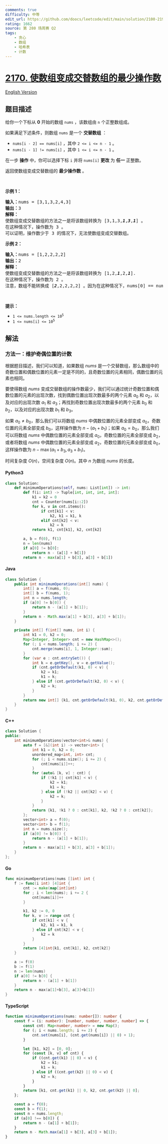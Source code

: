 ```yaml
---
comments: true
difficulty: 中等
edit_url: https://github.com/doocs/leetcode/edit/main/solution/2100-2199/2170.Minimum%20Operations%20to%20Make%20the%20Array%20Alternating/README.md
rating: 1662
source: 第 280 场周赛 Q2
tags:
    - 贪心
    - 数组
    - 哈希表
    - 计数
---
```


<!-- problem:start -->

# [2170. 使数组变成交替数组的最少操作数](https://leetcode.cn/problems/minimum-operations-to-make-the-array-alternating)

[English Version](/solution/2100-2199/2170.Minimum%20Operations%20to%20Make%20the%20Array%20Alternating/README_EN.md)

## 题目描述

<!-- description:start -->

<p>给你一个下标从 <strong>0</strong> 开始的数组 <code>nums</code> ，该数组由 <code>n</code> 个正整数组成。</p>

<p>如果满足下述条件，则数组 <code>nums</code> 是一个 <strong>交替数组</strong> ：</p>

<ul>
	<li><code>nums[i - 2] == nums[i]</code> ，其中 <code>2 &lt;= i &lt;= n - 1</code> 。</li>
	<li><code>nums[i - 1] != nums[i]</code> ，其中 <code>1 &lt;= i &lt;= n - 1</code> 。</li>
</ul>

<p>在一步 <strong>操作</strong> 中，你可以选择下标 <code>i</code> 并将 <code>nums[i]</code> <strong>更改</strong> 为 <strong>任一</strong> 正整数。</p>

<p>返回使数组变成交替数组的 <strong>最少操作数</strong> 。</p>

<p>&nbsp;</p>

<p><strong>示例 1：</strong></p>

<pre>
<strong>输入：</strong>nums = [3,1,3,2,4,3]
<strong>输出：</strong>3
<strong>解释：</strong>
使数组变成交替数组的方法之一是将该数组转换为 [3,1,3,<em><strong>1</strong></em>,<em><strong>3</strong></em>,<em><strong>1</strong></em>] 。
在这种情况下，操作数为 3 。
可以证明，操作数少于 3 的情况下，无法使数组变成交替数组。</pre>

<p><strong>示例 2：</strong></p>

<pre>
<strong>输入：</strong>nums = [1,2,2,2,2]
<strong>输出：</strong>2
<strong>解释：</strong>
使数组变成交替数组的方法之一是将该数组转换为 [1,2,<em><strong>1</strong></em>,2,<em><strong>1</strong></em>].
在这种情况下，操作数为 2 。
注意，数组不能转换成 [<em><strong>2</strong></em>,2,2,2,2] 。因为在这种情况下，nums[0] == nums[1]，不满足交替数组的条件。
</pre>

<p>&nbsp;</p>

<p><strong>提示：</strong></p>

<ul>
	<li><code>1 &lt;= nums.length &lt;= 10<sup>5</sup></code></li>
	<li><code>1 &lt;= nums[i] &lt;= 10<sup>5</sup></code></li>
</ul>

<!-- description:end -->

## 解法

<!-- solution:start -->

### 方法一：维护奇偶位置的计数

根据题目描述，我们可以知道，如果数组 $\textit{nums}$ 是一个交替数组，那么数组中的奇数位置和偶数位置的元素一定是不同的，且奇数位置的元素相同，偶数位置的元素也相同。

要使得数组 $\textit{nums}$ 变成交替数组的操作数最少，我们可以通过统计奇数位置和偶数位置的元素的出现次数，找到偶数位置出现次数最多的两个元素 $a_0$ 和 $a_2$，以及对应的出现次数 $a_1$ 和 $a_3$；再找到奇数位置出现次数最多的两个元素 $b_0$ 和 $b_2$，以及对应的出现次数 $b_1$ 和 $b_3$。

如果 $a_0 \neq b_0$，那么我们可以将数组 $\textit{nums}$ 中偶数位置的元素全部变成 $a_0$，奇数位置的元素全部变成 $b_0$，这样操作数为 $n - (a_1 + b_1)$；如果 $a_0 = b_0$，那么我们可以将数组 $\textit{nums}$ 中偶数位置的元素全部变成 $a_0$，奇数位置的元素全部变成 $b_2$，或者将数组 $\textit{nums}$ 中偶数位置的元素全部变成 $a_2$，奇数位置的元素全部变成 $b_0$，这样操作数为 $n - \max(a_1 + b_3, a_3 + b_1)$。

时间复杂度 $O(n)$，空间复杂度 $O(n)$。其中 $n$ 为数组 $\textit{nums}$ 的长度。

<!-- tabs:start -->

#### Python3

```python
class Solution:
    def minimumOperations(self, nums: List[int]) -> int:
        def f(i: int) -> Tuple[int, int, int, int]:
            k1 = k2 = 0
            cnt = Counter(nums[i::2])
            for k, v in cnt.items():
                if cnt[k1] < v:
                    k2, k1 = k1, k
                elif cnt[k2] < v:
                    k2 = k
            return k1, cnt[k1], k2, cnt[k2]

        a, b = f(0), f(1)
        n = len(nums)
        if a[0] != b[0]:
            return n - (a[1] + b[1])
        return n - max(a[1] + b[3], a[3] + b[1])
```

#### Java

```java
class Solution {
    public int minimumOperations(int[] nums) {
        int[] a = f(nums, 0);
        int[] b = f(nums, 1);
        int n = nums.length;
        if (a[0] != b[0]) {
            return n - (a[1] + b[1]);
        }
        return n - Math.max(a[1] + b[3], a[3] + b[1]);
    }

    private int[] f(int[] nums, int i) {
        int k1 = 0, k2 = 0;
        Map<Integer, Integer> cnt = new HashMap<>();
        for (; i < nums.length; i += 2) {
            cnt.merge(nums[i], 1, Integer::sum);
        }
        for (var e : cnt.entrySet()) {
            int k = e.getKey(), v = e.getValue();
            if (cnt.getOrDefault(k1, 0) < v) {
                k2 = k1;
                k1 = k;
            } else if (cnt.getOrDefault(k2, 0) < v) {
                k2 = k;
            }
        }
        return new int[] {k1, cnt.getOrDefault(k1, 0), k2, cnt.getOrDefault(k2, 0)};
    }
}
```

#### C++

```cpp
class Solution {
public:
    int minimumOperations(vector<int>& nums) {
        auto f = [&](int i) -> vector<int> {
            int k1 = 0, k2 = 0;
            unordered_map<int, int> cnt;
            for (; i < nums.size(); i += 2) {
                cnt[nums[i]]++;
            }
            for (auto& [k, v] : cnt) {
                if (!k1 || cnt[k1] < v) {
                    k2 = k1;
                    k1 = k;
                } else if (!k2 || cnt[k2] < v) {
                    k2 = k;
                }
            }
            return {k1, !k1 ? 0 : cnt[k1], k2, !k2 ? 0 : cnt[k2]};
        };
        vector<int> a = f(0);
        vector<int> b = f(1);
        int n = nums.size();
        if (a[0] != b[0]) {
            return n - (a[1] + b[1]);
        }
        return n - max(a[1] + b[3], a[3] + b[1]);
    }
};
```

#### Go

```go
func minimumOperations(nums []int) int {
	f := func(i int) [4]int {
		cnt := make(map[int]int)
		for ; i < len(nums); i += 2 {
			cnt[nums[i]]++
		}

		k1, k2 := 0, 0
		for k, v := range cnt {
			if cnt[k1] < v {
				k2, k1 = k1, k
			} else if cnt[k2] < v {
				k2 = k
			}
		}
		return [4]int{k1, cnt[k1], k2, cnt[k2]}
	}

	a := f(0)
	b := f(1)
	n := len(nums)
	if a[0] != b[0] {
		return n - (a[1] + b[1])
	}
	return n - max(a[1]+b[3], a[3]+b[1])
}
```

#### TypeScript

```ts
function minimumOperations(nums: number[]): number {
    const f = (i: number): [number, number, number, number] => {
        const cnt: Map<number, number> = new Map();
        for (; i < nums.length; i += 2) {
            cnt.set(nums[i], (cnt.get(nums[i]) || 0) + 1);
        }

        let [k1, k2] = [0, 0];
        for (const [k, v] of cnt) {
            if ((cnt.get(k1) || 0) < v) {
                k2 = k1;
                k1 = k;
            } else if ((cnt.get(k2) || 0) < v) {
                k2 = k;
            }
        }
        return [k1, cnt.get(k1) || 0, k2, cnt.get(k2) || 0];
    };

    const a = f(0);
    const b = f(1);
    const n = nums.length;
    if (a[0] !== b[0]) {
        return n - (a[1] + b[1]);
    }
    return n - Math.max(a[1] + b[3], a[3] + b[1]);
}
```

<!-- tabs:end -->

<!-- solution:end -->

<!-- problem:end -->
